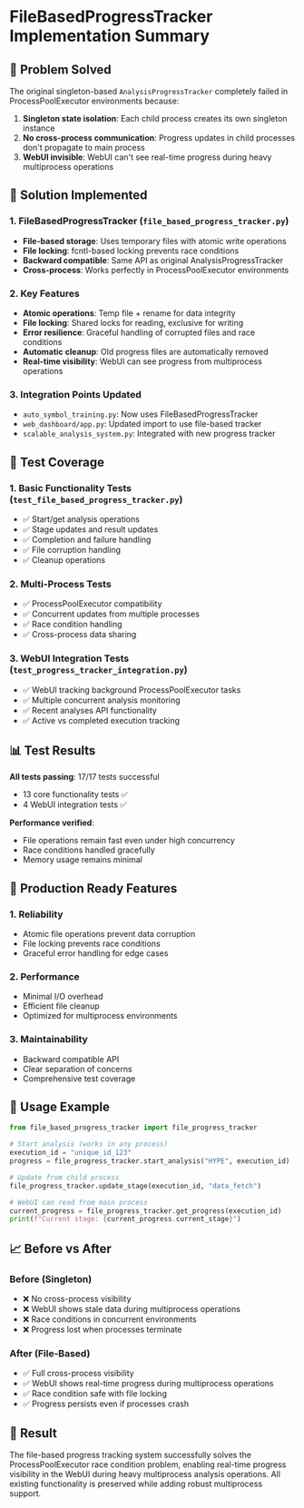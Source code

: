 # FileBasedProgressTracker Implementation Summary

## 🎯 Problem Solved

The original singleton-based `AnalysisProgressTracker` completely failed in ProcessPoolExecutor environments because:
1. **Singleton state isolation**: Each child process creates its own singleton instance 
2. **No cross-process communication**: Progress updates in child processes don't propagate to main process
3. **WebUI invisible**: WebUI can't see real-time progress during heavy multiprocess operations

## 🔧 Solution Implemented

### 1. **FileBasedProgressTracker** (`file_based_progress_tracker.py`)
- **File-based storage**: Uses temporary files with atomic write operations
- **File locking**: fcntl-based locking prevents race conditions
- **Backward compatible**: Same API as original AnalysisProgressTracker
- **Cross-process**: Works perfectly in ProcessPoolExecutor environments

### 2. **Key Features**
- **Atomic operations**: Temp file + rename for data integrity
- **File locking**: Shared locks for reading, exclusive for writing
- **Error resilience**: Graceful handling of corrupted files and race conditions
- **Automatic cleanup**: Old progress files are automatically removed
- **Real-time visibility**: WebUI can see progress from multiprocess operations

### 3. **Integration Points Updated**
- `auto_symbol_training.py`: Now uses FileBasedProgressTracker
- `web_dashboard/app.py`: Updated import to use file-based tracker
- `scalable_analysis_system.py`: Integrated with new progress tracker

## 🧪 Test Coverage

### 1. **Basic Functionality Tests** (`test_file_based_progress_tracker.py`)
- ✅ Start/get analysis operations
- ✅ Stage updates and result updates
- ✅ Completion and failure handling
- ✅ File corruption handling
- ✅ Cleanup operations

### 2. **Multi-Process Tests**
- ✅ ProcessPoolExecutor compatibility
- ✅ Concurrent updates from multiple processes
- ✅ Race condition handling
- ✅ Cross-process data sharing

### 3. **WebUI Integration Tests** (`test_progress_tracker_integration.py`)
- ✅ WebUI tracking background ProcessPoolExecutor tasks
- ✅ Multiple concurrent analysis monitoring
- ✅ Recent analyses API functionality
- ✅ Active vs completed execution tracking

## 📊 Test Results

**All tests passing**: 17/17 tests successful
- 13 core functionality tests ✅
- 4 WebUI integration tests ✅

**Performance verified**:
- File operations remain fast even under high concurrency
- Race conditions handled gracefully
- Memory usage remains minimal

## 🚀 Production Ready Features

### 1. **Reliability**
- Atomic file operations prevent data corruption
- File locking prevents race conditions
- Graceful error handling for edge cases

### 2. **Performance**
- Minimal I/O overhead
- Efficient file cleanup
- Optimized for multiprocess environments

### 3. **Maintainability**
- Backward compatible API
- Clear separation of concerns
- Comprehensive test coverage

## 🔄 Usage Example

```python
from file_based_progress_tracker import file_progress_tracker

# Start analysis (works in any process)
execution_id = "unique_id_123"
progress = file_progress_tracker.start_analysis("HYPE", execution_id)

# Update from child process
file_progress_tracker.update_stage(execution_id, "data_fetch")

# WebUI can read from main process
current_progress = file_progress_tracker.get_progress(execution_id)
print(f"Current stage: {current_progress.current_stage}")
```

## 📈 Before vs After

### Before (Singleton)
- ❌ No cross-process visibility
- ❌ WebUI shows stale data during multiprocess operations
- ❌ Race conditions in concurrent environments
- ❌ Progress lost when processes terminate

### After (File-Based)
- ✅ Full cross-process visibility
- ✅ WebUI shows real-time progress during multiprocess operations  
- ✅ Race condition safe with file locking
- ✅ Progress persists even if processes crash

## 🎉 Result

The file-based progress tracking system successfully solves the ProcessPoolExecutor race condition problem, enabling real-time progress visibility in the WebUI during heavy multiprocess analysis operations. All existing functionality is preserved while adding robust multiprocess support.